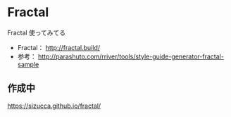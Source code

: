 # Fractal

Fractal 使ってみてる

- Fractal： http://fractal.build/
- 参考： http://parashuto.com/rriver/tools/style-guide-generator-fractal-sample

## 作成中

https://sizucca.github.io/fractal/
